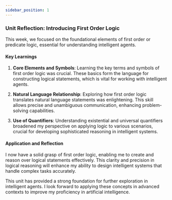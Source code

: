 ```yaml
---
sidebar_position: 1
---
```


### Unit Reflection: Introducing First Order Logic

This week, we focused on the foundational elements of first order or predicate logic, essential for understanding intelligent agents.

#### Key Learnings

1. **Core Elements and Symbols**: Learning the key terms and symbols of first order logic was crucial. These basics form the language for constructing logical statements, which is vital for working with intelligent agents.

2. **Natural Language Relationship**: Exploring how first order logic translates natural language statements was enlightening. This skill allows precise and unambiguous communication, enhancing problem-solving capabilities.

3. **Use of Quantifiers**: Understanding existential and universal quantifiers broadened my perspective on applying logic to various scenarios, crucial for developing sophisticated reasoning in intelligent systems.

#### Application and Reflection

I now have a solid grasp of first order logic, enabling me to create and reason over logical statements effectively. This clarity and precision in logical reasoning will enhance my ability to design intelligent systems that handle complex tasks accurately.

This unit has provided a strong foundation for further exploration in intelligent agents. I look forward to applying these concepts in advanced contexts to improve my proficiency in artificial intelligence.
